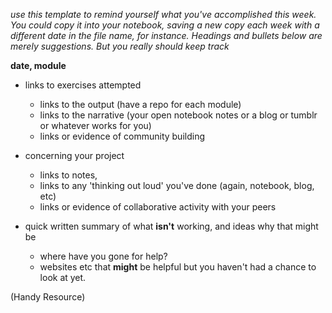 _use this template to remind yourself what you've accomplished this week. You could copy it into your notebook, saving a new copy each week with a different date in the file name, for instance. Headings and bullets below are merely suggestions. But you really should keep track_

**date, module**

- links to exercises attempted
  - links to the output (have a repo for each module)
  - links to the narrative (your open notebook notes or a blog or tumblr or whatever works for you)
  - links or evidence of community building
  
- concerning your project 
  - links to notes, 
  - links to any 'thinking out loud' you've done (again, notebook, blog, etc)
  - links or evidence of collaborative activity with your peers
  
- quick written summary of what **isn't** working, and ideas why that might be
  - where have you gone for help?
  - websites etc that **might** be helpful but you haven't had a chance to look at yet.
  
(Handy Resource)